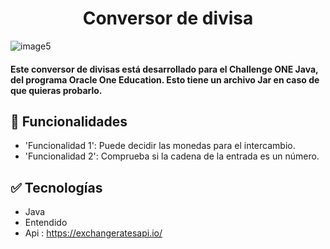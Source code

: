 <h1 align="center">Conversor de divisa</h1>


![image5](https://user-images.githubusercontent.com/86094668/219646850-1ffd8a83-c719-4ffd-b3bc-4b76cd83a062.png)

<h4>
Este conversor de divisas está desarrollado para el Challenge ONE Java, del programa Oracle One Education. Esto tiene un archivo Jar en caso de que quieras probarlo.
</h4>

## :hammer: Funcionalidades

- 'Funcionalidad 1': Puede decidir las monedas para el intercambio.
- 'Funcionalidad 2': Comprueba si la cadena de la entrada es un número. 


## :white_check_mark: Tecnologías
- Java
- Entendido
- Api : https://exchangeratesapi.io/
